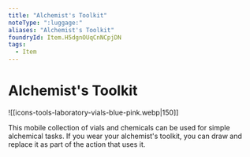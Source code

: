 ```yaml
---
title: "Alchemist's Toolkit"
noteType: ":luggage:"
aliases: "Alchemist's Toolkit"
foundryId: Item.H5dgnOUqCnNCpjDN
tags:
  - Item
---
```


# Alchemist's Toolkit
![[icons-tools-laboratory-vials-blue-pink.webp|150]]

This mobile collection of vials and chemicals can be used for simple alchemical tasks. If you wear your alchemist's toolkit, you can draw and replace it as part of the action that uses it.
